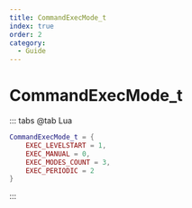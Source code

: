 ```yaml
---
title: CommandExecMode_t
index: true
order: 2
category:
  - Guide
---
```


# CommandExecMode_t
::: tabs
@tab Lua
```lua
CommandExecMode_t = {
    EXEC_LEVELSTART = 1,
    EXEC_MANUAL = 0,
    EXEC_MODES_COUNT = 3,
    EXEC_PERIODIC = 2
}
```
:::